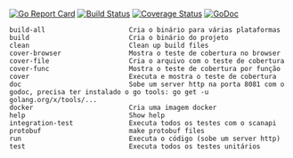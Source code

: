 
[![Go Report Card](https://goreportcard.com/badge/github.com/little-bird-finance/backend)](https://goreportcard.com/report/github.com/little-bird-finance/backend)
[![Build Status](https://travis-ci.com/little-bird-finance/backend.svg?branch=main)](https://travis-ci.com/little-bird-finance/backend)
[![Coverage Status](https://coveralls.io/repos/github/little-bird-finance/backend/badge.svg?branch=main)](https://coveralls.io/github/little-bird-finance/backend?branch=main)
[![GoDoc](https://godoc.org/github.com/little-bird-finance/backendgo-test?status.svg)](https://pkg.go.dev/github.com/little-bird-finance/backend?tab=doc)


```
build-all                     Cria o binário para várias plataformas
build                         Cria o binário do projeto
clean                         Clean up build files
cover-browser                 Mostra o teste de cobertura no browser
cover-file                    Cria o arquivo com o teste de cobertura
cover-func                    Mostra o teste de cobertura por função
cover                         Executa e mostra o teste de cobertura
doc                           Sobe um server http na porta 8081 com o godoc, precisa ter instalado o go tools: go get -u golang.org/x/tools/...
docker                        Cria uma imagem docker
help                          Show help
integration-test              Executa todos os testes com o scanapi
protobuf                      make protobuf files 
run                           Executa o código (sobe um server http)
test                          Executa todos os testes unitários
```
